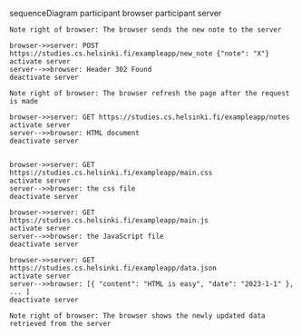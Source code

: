 sequenceDiagram
participant browser
participant server

    Note right of browser: The browser sends the new note to the server

    browser->>server: POST https://studies.cs.helsinki.fi/exampleapp/new_note {"note": "X"}
    activate server
    server-->>browser: Header 302 Found
    deactivate server

    Note right of browser: The browser refresh the page after the request is made

    browser->>server: GET https://studies.cs.helsinki.fi/exampleapp/notes
    activate server
    server-->>browser: HTML document
    deactivate server


    browser->>server: GET https://studies.cs.helsinki.fi/exampleapp/main.css
    activate server
    server-->>browser: the css file
    deactivate server

    browser->>server: GET https://studies.cs.helsinki.fi/exampleapp/main.js
    activate server
    server-->>browser: the JavaScript file
    deactivate server

    browser->>server: GET https://studies.cs.helsinki.fi/exampleapp/data.json
    activate server
    server-->>browser: [{ "content": "HTML is easy", "date": "2023-1-1" }, ... ]
    deactivate server

    Note right of browser: The browser shows the newly updated data retrieved from the server
